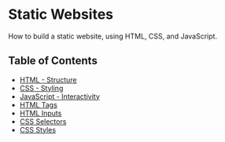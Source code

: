 # Static Websites

<!-- <div align="center">
    <img src="todo.png" alt="Website">
</div> -->

How to build a static website, using HTML, CSS, and JavaScript.

## Table of Contents

-   [HTML - Structure](./chapters/HTML/README.md)
-   [CSS - Styling](./chapters/CSS/README.md)
-   [JavaScript - Interactivity](./chapters/JavaScript/README.md)
-   [HTML Tags](./chapters/HTML_tags/README.md)
-   [HTML Inputs](./chapters/HTML_inputs/README.md)
-   [CSS Selectors](./chapters/CSS_selectors/README.md)
-   [CSS Styles](./chapters/CSS_styles/README.md)
